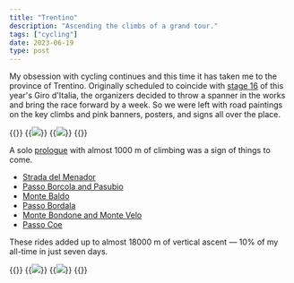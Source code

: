 ```yaml
---
title: "Trentino"
description: "Ascending the climbs of a grand tour."
tags: ["cycling"]
date: 2023-06-19
type: post
---
```

My obsession with cycling continues and this time it has taken me to the province of Trentino. Originally scheduled to coincide with [stage 16](https://www.giroditalia.it/en/tappe/stage-16-of-the-giro-ditalia-2023-sabbio-chiese-monte-bondone/) of this year's Giro d'Italia, the organizers decided to throw a spanner in the works and bring the race forward by a week. So we were left with road paintings on the key climbs and pink banners, posters, and signs all over the place.

{{<wrap>}}
  {{<image src="img/san-colombano.jpg" caption="Eremo di San Colombano">}}
  {{<image src="img/pasubio.jpg" caption="Ossario del Pasubio">}}
{{</wrap>}}

A solo [prologue](https://www.strava.com/activities/9152209086) with almost 1000 m of climbing was a sign of things to come.

- [Strada del Menador](https://www.strava.com/activities/9156961693)
- [Passo Borcola and Pasubio](https://www.strava.com/activities/9163566488)
- [Monte Baldo](https://www.strava.com/activities/9169615417)
- [Passo Bordala](https://www.strava.com/activities/9175048818)
- [Monte Bondone and Monte Velo](https://www.strava.com/activities/9182493042)
- [Passo Coe](https://www.strava.com/activities/9189176957)

These rides added up to almost 18000 m of vertical ascent &mdash; 10% of my all-time in just seven days.

{{<wrap>}}
  {{<image src="img/lake-garda.jpg" caption="View onto Lake Garda from Bonte Baldo">}}
  {{<image src="img/maria.jpg" caption="A statue of Mary">}}
{{</wrap>}}
